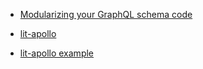 * [Modularizing your GraphQL schema code](https://blog.apollographql.com/modularizing-your-graphql-schema-code-d7f71d5ed5f2)


* [lit-apollo](https://github.com/apollo-elements/apollo-elements/tree/master/packages/lit-apollo)
* [lit-apollo example](https://gitlab.com/bennyp/demo-lit-apollo-subscriptions/blob/master/src/components/leeway-userlist/leeway-userlist.js)